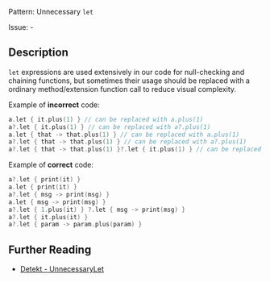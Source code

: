 Pattern: Unnecessary `let`

Issue: -

## Description

`let` expressions are used extensively in our code for null-checking and chaining functions, but sometimes their usage should be replaced with a ordinary method/extension function call to reduce visual complexity.

Example of **incorrect** code:

```kotlin
a.let { it.plus(1) } // can be replaced with a.plus(1)
a?.let { it.plus(1) } // can be replaced with a?.plus(1)
a.let { that -> that.plus(1) } // can be replaced with a.plus(1)
a?.let { that -> that.plus(1) } // can be replaced with a?.plus(1)
a?.let { that -> that.plus(1) }?.let { it.plus(1) } // can be replaced with a?.plus(1)?.plus(1)
```

Example of **correct** code:

```kotlin
a?.let { print(it) }
a.let { print(it) }
a?.let { msg -> print(msg) }
a.let { msg -> print(msg) }
a?.let { 1.plus(it) } ?.let { msg -> print(msg) }
a?.let { it.plus(it) }
a?.let { param -> param.plus(param) }
```

## Further Reading

* [Detekt - UnnecessaryLet](https://detekt.dev/docs/rules/style/#unnecessarylet)